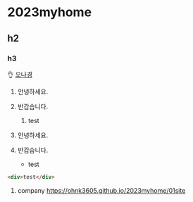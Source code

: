 # 2023myhome
## h2
### h3
👌
[오나경](https://github.com/ohnk3605/2023myhome.git)
1. 안녕하세요.
1. 반갑습니다.
   1. test

1. 안녕하세요.
1. 반갑습니다.
   - test

``` html
<div>test</div>
 ``` 

1. company https://ohnk3605.github.io/2023myhome/01site